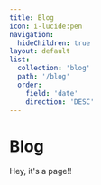 ```yaml
---
title: Blog
icon: i-lucide:pen
navigation:
  hideChildren: true
layout: default
list:
  collection: 'blog'
  path: '/blog'
  order:
    field: 'date'
    direction: 'DESC'
---
```


# Blog

Hey, it's a page!!
